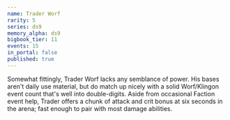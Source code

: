 ```yaml
---
name: Trader Worf
rarity: 5
series: ds9
memory_alpha: ds9
bigbook_tier: 11
events: 15
in_portal: false
published: true
---
```


Somewhat fittingly, Trader Worf lacks any semblance of power. His bases aren't daily use material, but do match up nicely with a solid Worf/Klingon event count that's well into double-digits. Aside from occasional Faction event help, Trader offers a chunk of attack and crit bonus at six seconds in the arena; fast enough to pair with most damage abilities.
